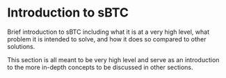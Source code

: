 # Introduction to sBTC

Brief introduction to sBTC including what it is at a very high level, what problem it is intended to solve, and how it does so compared to other solutions.

This section is all meant to be very high level and serve as an introduction to the more in-depth concepts to be discussed in other sections.
